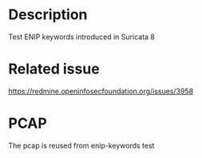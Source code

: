 # Description

Test ENIP keywords introduced in Suricata 8

# Related issue

https://redmine.openinfosecfoundation.org/issues/3958

# PCAP

The pcap is reused from enip-keywords test
